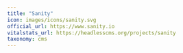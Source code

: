 ```yaml
---
title: "Sanity"
icon: images/icons/sanity.svg
official_url: https://www.sanity.io
vitalstats_url: https://headlesscms.org/projects/sanity
taxonomy: cms
---
```

